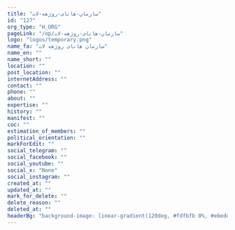 ```yaml
---
title: "سازمان-هانای-روژهه-لات"
id: "127"
org_type: "H_ORG"
pageLink: "/op/سازمان-هانای-روژهه-لات"
logo: "logos/temporary.png"
name_fa: "سازمان هانای روژهه لات"
name_en: ""
name_short: ""
location: ""
post_location: ""
internetAddress: ""
contact: ""
phone: ""
about: ""
expertise: ""
history: ""
manifest: ""
coc: ""
estimation_of_members: ""
political_orientation: ""
markForEdit: ""
social_telegram: ""
social_facebook: ""
social_youtube: ""
social_x: "None"
social_instagram: ""
created_at: ""
updated_at: ""
mark_for_delete: ""
delete_reason: ""
deleted_at: ""
headerBg: "background-image: linear-gradient(120deg, #fdfbfb 0%, #ebedee 100%);"
---
```


